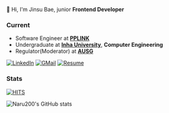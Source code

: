 👋 Hi, I'm Jinsu Bae, junior **Frontend Developer**

### Current

- Software Engineer at **[PPLINK](https://github.com/pplink)**
- Undergraduate at **[Inha University](https://inha.ac.kr/)**, **Computer Engineering**
- Regulator(Moderator) at **[AUSG](https://ausg.me)**

[![LinkedIn](http://img.shields.io/badge/-Naru200-0072b1?style=flat-square&logo=linkedin&link=https://www.linkedin.com/in/naru200/)](https://www.linkedin.com/in/naru200/)
[![GMail](http://img.shields.io/badge/-jinsu2504@gmail.com-EA4335?style=flat-square&logo=gmail&link=mailto:jinsu2504@gmail.com&logoColor=white)](mailto:jinsu2504@gmail.com)
[![Resume](http://img.shields.io/badge/-Resume(Korean)-00B388?style=flat-square&logo=readthedocs&link=https://read.cv/naru200&logoColor=white)](https://read.cv/naru200)

### Stats

[![HITS](https://hits.seeyoufarm.com/api/count/incr/badge.svg?url=https%3A%2F%2Fgithub.com%2Fnaru200&count_bg=%2379C83D&title_bg=%23555555&icon=&icon_color=%23E7E7E7&title=HITS&edge_flat=true)](https://hits.seeyoufarm.com)

![Naru200's GitHub stats](https://github-readme-stats.vercel.app/api?username=naru200&count_private=true&show_icons=true&hide=stars)











<!--
**naru200/naru200** is a ✨ _special_ ✨ repository because its `README.md` (this file) appears on your GitHub profile.

Here are some ideas to get you started:

- 🔭 I’m currently working on ...
- 🌱 I’m currently learning ...
- 👯 I’m looking to collaborate on ...
- 🤔 I’m looking for help with ...
- 💬 Ask me about ...
- 📫 How to reach me: ...
- 😄 Pronouns: ...
- ⚡ Fun fact: ...
-->
